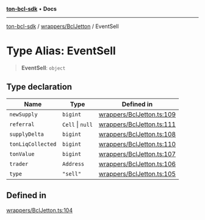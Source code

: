 [**ton-bcl-sdk**](../../../README.md) • **Docs**

***

[ton-bcl-sdk](../../../README.md) / [wrappers/BclJetton](../README.md) / EventSell

# Type Alias: EventSell

> **EventSell**: `object`

## Type declaration

| Name | Type | Defined in |
| ------ | ------ | ------ |
| `newSupply` | `bigint` | [wrappers/BclJetton.ts:109](https://github.com/ton-fun-tech/ton-bcl-sdk/blob/57ae5e6ea1d5ef20b2d4656add2e407869f7e2f0/src/wrappers/BclJetton.ts#L109) |
| `referral` | `Cell` \| `null` | [wrappers/BclJetton.ts:111](https://github.com/ton-fun-tech/ton-bcl-sdk/blob/57ae5e6ea1d5ef20b2d4656add2e407869f7e2f0/src/wrappers/BclJetton.ts#L111) |
| `supplyDelta` | `bigint` | [wrappers/BclJetton.ts:108](https://github.com/ton-fun-tech/ton-bcl-sdk/blob/57ae5e6ea1d5ef20b2d4656add2e407869f7e2f0/src/wrappers/BclJetton.ts#L108) |
| `tonLiqCollected` | `bigint` | [wrappers/BclJetton.ts:110](https://github.com/ton-fun-tech/ton-bcl-sdk/blob/57ae5e6ea1d5ef20b2d4656add2e407869f7e2f0/src/wrappers/BclJetton.ts#L110) |
| `tonValue` | `bigint` | [wrappers/BclJetton.ts:107](https://github.com/ton-fun-tech/ton-bcl-sdk/blob/57ae5e6ea1d5ef20b2d4656add2e407869f7e2f0/src/wrappers/BclJetton.ts#L107) |
| `trader` | `Address` | [wrappers/BclJetton.ts:106](https://github.com/ton-fun-tech/ton-bcl-sdk/blob/57ae5e6ea1d5ef20b2d4656add2e407869f7e2f0/src/wrappers/BclJetton.ts#L106) |
| `type` | `"sell"` | [wrappers/BclJetton.ts:105](https://github.com/ton-fun-tech/ton-bcl-sdk/blob/57ae5e6ea1d5ef20b2d4656add2e407869f7e2f0/src/wrappers/BclJetton.ts#L105) |

## Defined in

[wrappers/BclJetton.ts:104](https://github.com/ton-fun-tech/ton-bcl-sdk/blob/57ae5e6ea1d5ef20b2d4656add2e407869f7e2f0/src/wrappers/BclJetton.ts#L104)
